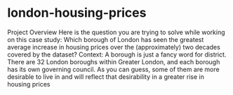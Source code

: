 # london-housing-prices
Project Overview Here   is   the   question   you   are   trying   to   solve   while   working   on   this   case   study: Which   borough   of   London   has   seen   the   greatest   average   increase   in   housing   prices   over the   (approximately)   two   decades   covered   by   the   dataset? Context: A   borough   is   just   a   fancy   word   for   district.   There   are   32   London   boroughs   within   Greater London,   and   each   borough   has   its   own   governing   council.   As   you   can   guess,   some   of them   are   more   desirable   to   live   in   and   will   reflect   that   desirability   in   a   greater   rise   in housing   prices
